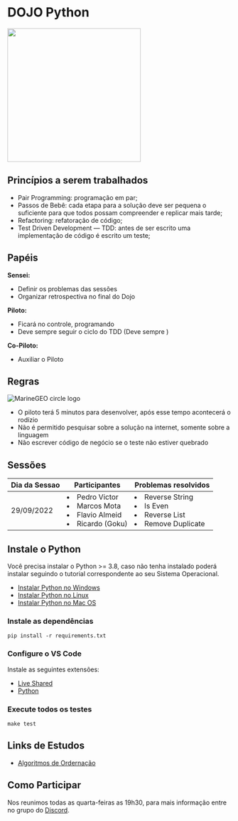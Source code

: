# DOJO Python

<img width="300" src="https://stickerpop.com.br/wp-content/uploads/2022/03/Samurai006.png"/>

## Princípios a serem trabalhados
- Pair Programming: programação em par;
- Passos de Bebê: cada etapa para a solução deve ser pequena o suficiente para que todos possam compreender e replicar mais tarde;
- Refactoring: refatoração de código;
- Test Driven Development — TDD: antes de ser escrito uma implementação de código é escrito um teste;

## Papéis
__Sensei:__
- Definir os problemas das sessões
- Organizar retrospectiva no final do Dojo

__Piloto:__
- Ficará no controle, programando
- Deve sempre seguir o ciclo do TDD (Deve sempre )

__Co-Piloto:__
- Auxiliar o Piloto


## Regras
![MarineGEO circle logo](https://miro.medium.com/max/1176/1*p-6VFGcBAselY-ETYwwE6w.png "MarineGEO logo")

- O piloto terá 5 minutos para desenvolver, após esse tempo acontecerá o rodízio
- Não é permitido pesquisar sobre a solução na internet, somente sobre a linguagem
- Não escrever código de negócio se o teste não estiver quebrado
## Sessões

<table style="width:100%">
    <thead>
    <tr>
        <th style="font-weight:bold">Dia da Sessao</th>
        <th style="font-weight:bold">Participantes</th>
        <th style="font-weight:bold">Problemas resolvidos</th>
    </tr>
    </thead>
    <tbody>
    <tr>
        <td>29/09/2022</td>
        <td>
            <li>Pedro Victor</li>
            <li>Marcos Mota</li>
            <li> Flavio Almeid</li> 
            <li>Ricardo (Goku)</li>
        </td>
        <td>
            <li>Reverse String</li>
            <li>Is Even</li>
            <li>Reverse List</li>
            <li>Remove Duplicate</li>
    </tr>
    </tbody>
</table>

## Instale o Python

Você precisa instalar o Python >= 3.8, caso não tenha instalado poderá instalar seguindo o tutorial correspondente ao seu Sistema Operacional.

- [Instalar Python no Windows](https://python.org.br/instalacao-windows/)
- [Instalar Python no Linux](https://python.org.br/instalacao-linux/)
- [Instalar Python no Mac OS](https://python.org.br/instalacao-mac/)
### Instale as dependências

```
pip install -r requirements.txt
```

### Configure o VS Code

Instale as seguintes extensões:
-  [Live Shared](https://visualstudio.microsoft.com/pt-br/services/live-share/)
-  [Python](https://marketplace.visualstudio.com/items?itemName=ms-python.python)

### Execute todos os testes

```
make test
```

## Links de Estudos

- [Algoritmos de Ordernação](https://www.youtube.com/watch?v=t9_dHIy0QxA)
## Como Participar
Nos reunimos todas as quarta-feiras as 19h30, para mais informação entre no grupo do [Discord](https://discord.gg/tr2sZd7g).